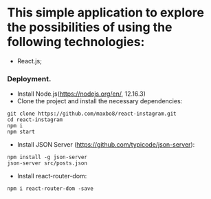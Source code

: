 #  This simple application to explore the possibilities of using the following technologies:
-  React.js;

### Deployment.
- Install Node.js(https://nodejs.org/en/, 12.16.3)
- Clone the project and install the necessary dependencies:
```
git clone https://github.com/maxbo8/react-instagram.git
cd react-instagram
npm i
npm start
```
- Install JSON Server (https://github.com/typicode/json-server):
```
npm install -g json-server
json-server src/posts.json
```
- Install react-router-dom:
```
npm i react-router-dom -save
```
